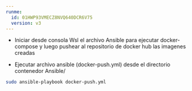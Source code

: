 ```yaml
---
runme:
  id: 01HWP93VMECZ8NVQ640DCR6V75
  version: v3
---
```


* Iniciar desde consola Wsl el archivo Ansible para ejecutar docker-compose y luego pushear al repositorio de docker hub las imagenes creadas
- Ejecutar archivo ansible (docker-push.yml) desde el directorio contenedor Ansible/

```sh {"id":"01HWP94ZBGVA629J1KH2Y6RVFE"}
sudo ansible-playbook docker-push.yml

```
